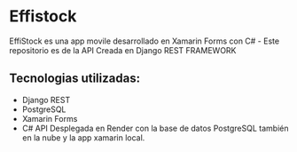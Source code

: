 # Effistock
EffiStock es una app movile desarrollado en Xamarin Forms con C# - Este repositorio es de la API Creada en Django REST FRAMEWORK
## Tecnologias utilizadas:
- Django REST
- PostgreSQL
- Xamarin Forms
- C#
API Desplegada en Render con la base de datos PostgreSQL también en la nube y la app xamarin local.
